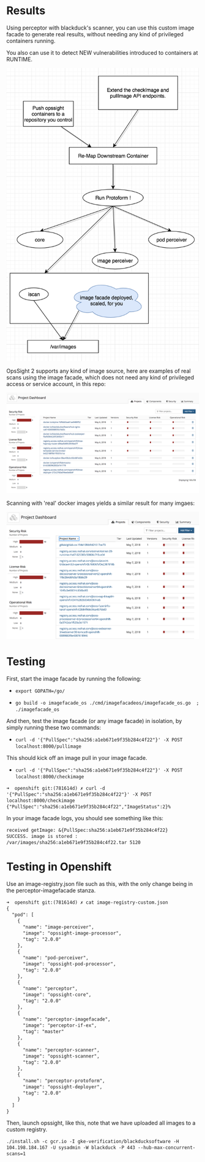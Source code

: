 # Results

Using perceptor with blackduck's scanner, you can use this custom image facade to generate real results, without needing any kind of privileged containers running.  

You also can use it to detect NEW vulnerabilities introduced to containers at RUNTIME.

![alt text](https://github.com/blackducksoftware/perceptor-oc-imagefacade/blob/master/imagefacadearch.png?raw=true)

OpsSight 2 supports any kind of image source, here are examples of real scans using the image facade, which does not need any kind of privileged access or service account, in this repo:

![alt text](https://github.com/blackducksoftware/perceptor-oc-imagefacade/blob/master/opssight-image-facade.png?raw=true)

Scanning with 'real' docker images yields a similar result for many imgaes:

![alt text](https://github.com/blackducksoftware/perceptor-oc-imagefacade/blob/master/realimg.png?raw=true)

# Testing

First, start the image facade by running the following:

- `export GOPATH=/go/`

- `go build -o imagefacade_os ./cmd/imagefacadeos/imagefacade_os.go  ; ./imagefacade_os`

And then, test the image facade (or any image facade) in isolation, by simply running these two commands:

- `curl -d '{"PullSpec":"sha256:a1eb671e9f35b284c4f22"}' -X POST localhost:8000/pullimage`

This should kick off an image pull in your image facade.

- `curl -d '{"PullSpec":"sha256:a1eb671e9f35b284c4f22"}' -X POST localhost:8000/checkimage`

```
➜  openshift git:(781614d) ✗ curl -d '{"PullSpec":"sha256:a1eb671e9f35b284c4f22"}' -X POST localhost:8000/checkimage
{"PullSpec":"sha256:a1eb671e9f35b284c4f22","ImageStatus":2}%
```

In your image facade logs, you should see something like this:

```
received getImage: &{PullSpec:sha256:a1eb671e9f35b284c4f22}
SUCCESS. image is stored : /var/images/sha256:a1eb671e9f35b284c4f22.tar 5120
```

# Testing in Openshift

Use an image-registry.json file such as this, with the only change being in the perceptor-imagefacade stanza.

```
➜  openshift git:(781614d) ✗ cat image-registry-custom.json
{
  "pod": [
    {
      "name": "image-perceiver",
      "image": "opssight-image-processor",
      "tag": "2.0.0"
    },
    {
      "name": "pod-perceiver",
      "image": "opssight-pod-processor",
      "tag": "2.0.0"
    },
    {
      "name": "perceptor",
      "image": "opssight-core",
      "tag": "2.0.0"
    },
    {
      "name": "perceptor-imagefacade",
      "image": "perceptor-if-ex",
      "tag": "master"
    },
    {
      "name": "perceptor-scanner",
      "image": "opssight-scanner",
      "tag": "2.0.0"
    },
    {
      "name": "perceptor-protoform",
      "image": "opssight-deployer",
      "tag": "2.0.0"
    }
  ]
}
```

Then, launch opssight, like this, note that we have uploaded all images to a custom registry.

```
./install.sh -c gcr.io -I gke-verification/blackducksoftware -H 104.198.184.167 -U sysadmin -W blackduck -P 443 --hub-max-concurrent-scans=1
```
